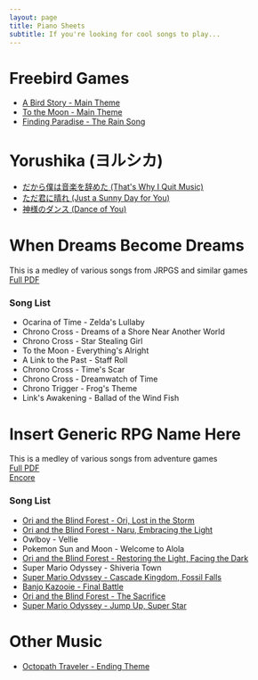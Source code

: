 ```yaml
---
layout: page
title: Piano Sheets
subtitle: If you're looking for cool songs to play...
---
```


# Freebird Games
* [A Bird Story - Main Theme](/music/A_Bird_Story.pdf)
* [To the Moon - Main Theme](/music/To-The-Moon.pdf)
* [Finding Paradise - The Rain Song](/music/The_Rain_Song.pdf)

# Yorushika (ヨルシカ)
* [だから僕は音楽を辞めた (That's Why I Quit Music)](/music/だから僕は音楽を辞めた.pdf)
* [ただ君に晴れ (Just a Sunny Day for You)](/music/ただ君に晴れ.pdf)
* [神様のダンス (Dance of You)](/music/神様のダンス.pdf)

# When Dreams Become Dreams
This is a medley of various songs from JRPGS and similar games  
[Full PDF](/music/When-Dreams-Become-Dreamsv1.2.pdf)  
### Song List
* Ocarina of Time - Zelda's Lullaby
* Chrono Cross - Dreams of a Shore Near Another World
* Chrono Cross - Star Stealing Girl
* To the Moon - Everything's Alright
* A Link to the Past - Staff Roll
* Chrono Cross - Time's Scar
* Chrono Cross - Dreamwatch of Time
* Chrono Trigger - Frog's Theme
* Link's Awakening - Ballad of the Wind Fish

# Insert Generic RPG Name Here
This is a medley of various songs from adventure games  
[Full PDF](/music/Insert_Generic_RPG_Name_Here_Full.pdf)  
[Encore](/music/Jump-Up-Super-Star.pdf)
### Song List
* [Ori and the Blind Forest - Ori, Lost in the Storm](/music/Ori-Lost-in-the-Storm.pdf)
* [Ori and the Blind Forest - Naru, Embracing the Light](/music/Naru-Embracing-the-Light.pdf)
* Owlboy - Vellie
* Pokemon Sun and Moon - Welcome to Alola
* [Ori and the Blind Forest - Restoring the Light, Facing the Dark](/music/Restoring-the-Light-Facing-the-Dark.pdf)
* Super Mario Odyssey - Shiveria Town
* [Super Mario Odyssey - Cascade Kingdom, Fossil Falls](/music/Cascade-Kingdom.pdf)
* [Banjo Kazooie - Final Battle](/music/Grunty.pdf)
* [Ori and the Blind Forest - The Sacrifice](/music/The-Sacrifice.pdf)
* [Super Mario Odyssey - Jump Up, Super Star](/music/Jump-Up-Super-Star.pdf)

# Other Music
* [Octopath Traveler - Ending Theme](/music/Octopath_Traveler_Ending.pdf)